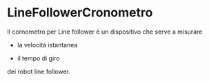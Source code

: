# LineFollowerCronometro

Il cornometro per Line follower è un dispositivo che serve a misurare

- la velocità istantanea

- il tempo di giro

dei robot line follower.
